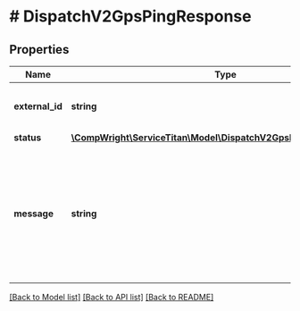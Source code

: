 # # DispatchV2GpsPingResponse

## Properties

Name | Type | Description | Notes
------------ | ------------- | ------------- | -------------
**external_id** | **string** | Unique External ID for data point |
**status** | [**\CompWright\ServiceTitan\Model\DispatchV2GpsPingResponseStatus**](DispatchV2GpsPingResponseStatus.md) |  |
**message** | **string** | Gets or sets the response message received from the GPS provider about the unit at the time of recording |

[[Back to Model list]](../../README.md#models) [[Back to API list]](../../README.md#endpoints) [[Back to README]](../../README.md)
